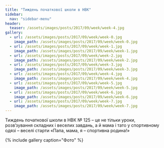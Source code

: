 ```yaml
---
title: "Тиждень початкової школи в НВК"
sidebar:
  nav: "sidebar-menu"
header:
  teaser: /assets/images/posts/2017/09/week/week-4.jpg
gallery:
  - url: /assets/images/posts/2017/09/week/week-0.jpg
    image_path: /assets/images/posts/2017/09/week/week-0.jpg
  - url: /assets/images/posts/2017/09/week/week-1.jpg
    image_path: /assets/images/posts/2017/09/week/week-1.jpg
  - url: /assets/images/posts/2017/09/week/week-2.jpg
    image_path: /assets/images/posts/2017/09/week/week-2.jpg
  - url: /assets/images/posts/2017/09/week/week-3.jpg
    image_path: /assets/images/posts/2017/09/week/week-3.jpg
  - url: /assets/images/posts/2017/09/week/week-4.jpg
    image_path: /assets/images/posts/2017/09/week/week-4.jpg
  - url: /assets/images/posts/2017/09/week/week-5.jpg
    image_path: /assets/images/posts/2017/09/week/week-5.jpg
  - url: /assets/images/posts/2017/09/week/week-6.jpg
    image_path: /assets/images/posts/2017/09/week/week-6.jpg
  - url: /assets/images/posts/2017/09/week/week-7.jpg
    image_path: /assets/images/posts/2017/09/week/week-7.jpg
---
```


Тиждень початкової школи в НВК № 125 – це  не  тільки уроки, розв’зування складних і веселих завдань, а й мама і тато у спортивному одязі – веселі старти «Папа, мама, я – спортивна родина!»

{% include gallery caption="Фото" %}
